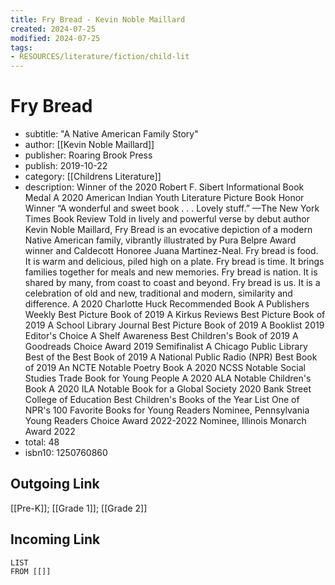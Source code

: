 ```yaml
---
title: Fry Bread - Kevin Noble Maillard
created: 2024-07-25
modified: 2024-07-25
tags:
- RESOURCES/literature/fiction/child-lit
---
```

# Fry Bread
- subtitle: "A Native American Family Story"
- author: [[Kevin Noble Maillard]]
- publisher: Roaring Brook Press
- publish: 2019-10-22
- category: [[Childrens Literature]]
- description: Winner of the 2020 Robert F. Sibert Informational Book Medal A 2020 American Indian Youth Literature Picture Book Honor Winner “A wonderful and sweet book . . . Lovely stuff.” —The New York Times Book Review Told in lively and powerful verse by debut author Kevin Noble Maillard, Fry Bread is an evocative depiction of a modern Native American family, vibrantly illustrated by Pura Belpre Award winner and Caldecott Honoree Juana Martinez-Neal. Fry bread is food. It is warm and delicious, piled high on a plate. Fry bread is time. It brings families together for meals and new memories. Fry bread is nation. It is shared by many, from coast to coast and beyond. Fry bread is us. It is a celebration of old and new, traditional and modern, similarity and difference. A 2020 Charlotte Huck Recommended Book A Publishers Weekly Best Picture Book of 2019 A Kirkus Reviews Best Picture Book of 2019 A School Library Journal Best Picture Book of 2019 A Booklist 2019 Editor's Choice A Shelf Awareness Best Children's Book of 2019 A Goodreads Choice Award 2019 Semifinalist A Chicago Public Library Best of the Best Book of 2019 A National Public Radio (NPR) Best Book of 2019 An NCTE Notable Poetry Book A 2020 NCSS Notable Social Studies Trade Book for Young People A 2020 ALA Notable Children's Book A 2020 ILA Notable Book for a Global Society 2020 Bank Street College of Education Best Children's Books of the Year List One of NPR's 100 Favorite Books for Young Readers Nominee, Pennsylvania Young Readers Choice Award 2022-2022 Nominee, Illinois Monarch Award 2022
- total: 48
- isbn10: 1250760860
## Outgoing Link
[[Pre-K]]; [[Grade 1]]; [[Grade 2]]
## Incoming Link
```dataview
LIST
FROM [[]]
```
